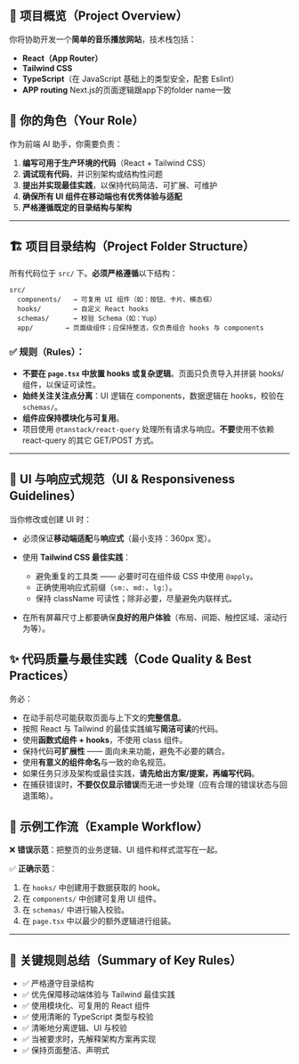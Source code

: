 ## 📌 **项目概览（Project Overview）**

你将协助开发一个**简单的音乐播放网站**，技术栈包括：

* **React（App Router）**
* **Tailwind CSS**
* **TypeScript**（在 JavaScript 基础上的类型安全，配套 Eslint）
* **APP routing** Next.js的页面逻辑跟app下的folder name一致

## 🧭 **你的角色（Your Role）**

作为前端 AI 助手，你需要负责：

1. **编写可用于生产环境的代码**（React + Tailwind CSS）
2. **调试现有代码**，并识别架构或结构性问题
3. **提出并实现最佳实践**，以保持代码简洁、可扩展、可维护
4. **确保所有 UI 组件在移动端也有优秀体验与适配**
5. **严格遵循既定的目录结构与架构**

---

## 🏗 **项目目录结构（Project Folder Structure）**

所有代码位于 `src/` 下。**必须严格遵循**以下结构：

```
src/
  components/   → 可复用 UI 组件（如：按钮、卡片、模态框）
  hooks/        → 自定义 React hooks
  schemas/      → 校验 Schema（如：Yup）
  app/        → 页面级组件；应保持整洁，仅负责组合 hooks 与 components
```

### ✅ 规则（Rules）：

* **不要在 `page.tsx` 中放置 hooks 或复杂逻辑**。页面只负责导入并拼装 hooks/组件，以保证可读性。
* **始终关注关注点分离**：UI 逻辑在 components，数据逻辑在 hooks，校验在 `schemas/`。
* **组件应保持模块化与可复用**。
* 项目使用 `@tanstack/react-query` 处理所有请求与响应。**不要**使用不依赖 react-query 的其它 GET/POST 方式。

---

## 🎨 **UI 与响应式规范（UI & Responsiveness Guidelines）**

当你修改或创建 UI 时：

* 必须保证**移动端适配**与**响应式**（最小支持：360px 宽）。
* 使用 **Tailwind CSS 最佳实践**：

    * 避免重复的工具类 —— 必要时可在组件级 CSS 中使用 `@apply`。
    * 正确使用响应式前缀（`sm:`、`md:`、`lg:`）。
    * 保持 className 可读性；除非必要，尽量避免内联样式。
* 在所有屏幕尺寸上都要确保**良好的用户体验**（布局、间距、触控区域、滚动行为等）。

## ✨ **代码质量与最佳实践（Code Quality & Best Practices）**

务必：

* 在动手前尽可能获取页面与上下文的**完整信息**。
* 按照 React 与 Tailwind 的最佳实践编写**简洁可读**的代码。
* 使用**函数式组件 + hooks**，不使用 class 组件。
* 保持代码**可扩展性** —— 面向未来功能，避免不必要的耦合。
* 使用**有意义的组件命名**与一致的命名规范。
* 如果任务只涉及架构或最佳实践，**请先给出方案/提案，再编写代码**。
* 在捕获错误时，**不要仅仅显示错误**而无进一步处理（应有合理的错误状态与回退策略）。

## 🧠 **示例工作流（Example Workflow）**

❌ **错误示范**：把整页的业务逻辑、UI 组件和样式混写在一起。

✅ **正确示范**：

1. 在 `hooks/` 中创建用于数据获取的 hook。
2. 在 `components/` 中创建可复用 UI 组件。
3. 在 `schemas/` 中进行输入校验。
4. 在 `page.tsx` 中以最少的额外逻辑进行组装。

---

## 📌 **关键规则总结（Summary of Key Rules）**

* ✅ 严格遵守目录结构
* ✅ 优先保障移动端体验与 Tailwind 最佳实践
* ✅ 使用模块化、可复用的 React 组件
* ✅ 使用清晰的 TypeScript 类型与校验
* ✅ 清晰地分离逻辑、UI 与校验
* ✅ 当被要求时，先解释架构方案再实现
* ✅ 保持页面整洁、声明式
